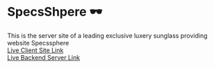 # SpecsShpere 🕶

This is the server site of a leading exclusive luxery sunglass providing website Specssphere<br/>
[Live Client Site Link](https://specssphere.netlify.app/)<br/>
[Live Backend Server Link](https://specssphere.herokuapp.com/)
